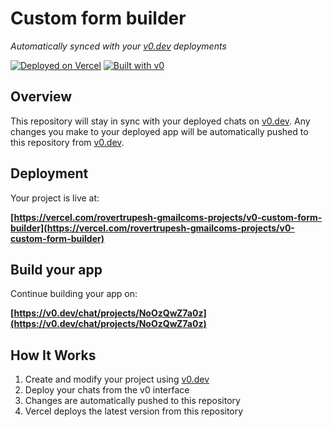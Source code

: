# Custom form builder

*Automatically synced with your [v0.dev](https://v0.dev) deployments*

[![Deployed on Vercel](https://img.shields.io/badge/Deployed%20on-Vercel-black?style=for-the-badge&logo=vercel)](https://vercel.com/rovertrupesh-gmailcoms-projects/v0-custom-form-builder)
[![Built with v0](https://img.shields.io/badge/Built%20with-v0.dev-black?style=for-the-badge)](https://v0.dev/chat/projects/NoOzQwZ7a0z)

## Overview

This repository will stay in sync with your deployed chats on [v0.dev](https://v0.dev).
Any changes you make to your deployed app will be automatically pushed to this repository from [v0.dev](https://v0.dev).

## Deployment

Your project is live at:

**[https://vercel.com/rovertrupesh-gmailcoms-projects/v0-custom-form-builder](https://vercel.com/rovertrupesh-gmailcoms-projects/v0-custom-form-builder)**

## Build your app

Continue building your app on:

**[https://v0.dev/chat/projects/NoOzQwZ7a0z](https://v0.dev/chat/projects/NoOzQwZ7a0z)**

## How It Works

1. Create and modify your project using [v0.dev](https://v0.dev)
2. Deploy your chats from the v0 interface
3. Changes are automatically pushed to this repository
4. Vercel deploys the latest version from this repository
